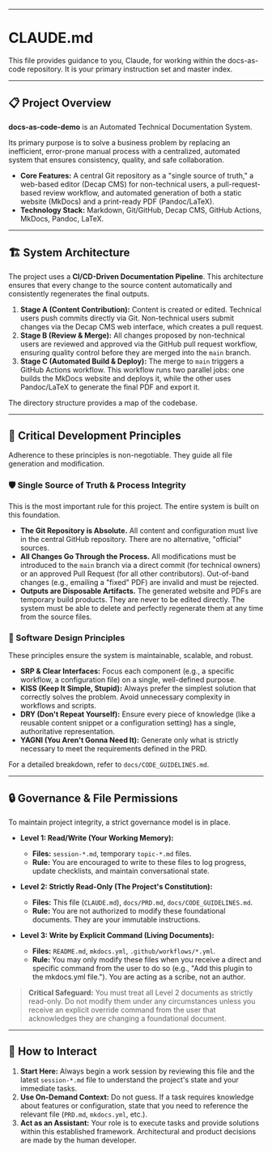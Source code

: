 
***

# CLAUDE.md

This file provides guidance to you, Claude, for working within the docs-as-code repository. It is your primary instruction set and master index.

---

## 📋 Project Overview

**docs-as-code-demo** is an Automated Technical Documentation System.

Its primary purpose is to solve a business problem by replacing an inefficient, error-prone manual process with a centralized, automated system that ensures consistency, quality, and safe collaboration.

* **Core Features:** A central Git repository as a "single source of truth," a web-based editor (Decap CMS) for non-technical users, a pull-request-based review workflow, and automated generation of both a static website (MkDocs) and a print-ready PDF (Pandoc/LaTeX).
* **Technology Stack:** Markdown, Git/GitHub, Decap CMS, GitHub Actions, MkDocs, Pandoc, LaTeX.

---

## 🏗️ System Architecture

The project uses a **CI/CD-Driven Documentation Pipeline**. This architecture ensures that every change to the source content automatically and consistently regenerates the final outputs.

1.  **Stage A (Content Contribution):** Content is created or edited. Technical users push commits directly via Git. Non-technical users submit changes via the Decap CMS web interface, which creates a pull request.
2.  **Stage B (Review & Merge):** All changes proposed by non-technical users are reviewed and approved via the GitHub pull request workflow, ensuring quality control before they are merged into the `main` branch.
3.  **Stage C (Automated Build & Deploy):** The merge to `main` triggers a GitHub Actions workflow. This workflow runs two parallel jobs: one builds the MkDocs website and deploys it, while the other uses Pandoc/LaTeX to generate the final PDF and export it.

The directory structure provides a map of the codebase.

---

## 📝 Critical Development Principles

Adherence to these principles is non-negotiable. They guide all file generation and modification.

### 🛡️ Single Source of Truth & Process Integrity

This is the most important rule for this project. The entire system is built on this foundation.

* **The Git Repository is Absolute.** All content and configuration must live in the central GitHub repository. There are no alternative, "official" sources.
* **All Changes Go Through the Process.** All modifications must be introduced to the `main` branch via a direct commit (for technical owners) or an approved Pull Request (for all other contributors). Out-of-band changes (e.g., emailing a "fixed" PDF) are invalid and must be rejected.
* **Outputs are Disposable Artifacts.** The generated website and PDFs are temporary build products. They are never to be edited directly. The system must be able to delete and perfectly regenerate them at any time from the source files.

### 📐 Software Design Principles

These principles ensure the system is maintainable, scalable, and robust.

* **SRP & Clear Interfaces:** Focus each component (e.g., a specific workflow, a configuration file) on a single, well-defined purpose.
* **KISS (Keep It Simple, Stupid):** Always prefer the simplest solution that correctly solves the problem. Avoid unnecessary complexity in workflows and scripts.
* **DRY (Don't Repeat Yourself):** Ensure every piece of knowledge (like a reusable content snippet or a configuration setting) has a single, authoritative representation.
* **YAGNI (You Aren't Gonna Need It):** Generate only what is strictly necessary to meet the requirements defined in the PRD.

For a detailed breakdown, refer to `docs/CODE_GUIDELINES.md`.

---

## 🔒 Governance & File Permissions

To maintain project integrity, a strict governance model is in place.

* **Level 1: Read/Write (Your Working Memory):**
    * **Files:** `session-*.md`, temporary `topic-*.md` files.
    * **Rule:** You are encouraged to write to these files to log progress, update checklists, and maintain conversational state.

* **Level 2: Strictly Read-Only (The Project's Constitution):**
    * **Files:** This file (`CLAUDE.md`), `docs/PRD.md`, `docs/CODE_GUIDELINES.md`.
    * **Rule:** You are not authorized to modify these foundational documents. They are your immutable instructions.

* **Level 3: Write by Explicit Command (Living Documents):**
    * **Files:** `README.md`, `mkdocs.yml`, `.github/workflows/*.yml`.
    * **Rule:** You may only modify these files when you receive a direct and specific command from the user to do so (e.g., "Add this plugin to the mkdocs.yml file."). You are acting as a scribe, not an author.

> **Critical Safeguard:** You must treat all Level 2 documents as strictly read-only. Do not modify them under any circumstances unless you receive an explicit override command from the user that acknowledges they are changing a foundational document.

---

## 🤝 How to Interact

1.  **Start Here:** Always begin a work session by reviewing this file and the latest `session-*.md` file to understand the project's state and your immediate tasks.
2.  **Use On-Demand Context:** Do not guess. If a task requires knowledge about features or configuration, state that you need to reference the relevant file (`PRD.md`, `mkdocs.yml`, etc.).
3.  **Act as an Assistant:** Your role is to execute tasks and provide solutions within this established framework. Architectural and product decisions are made by the human developer.